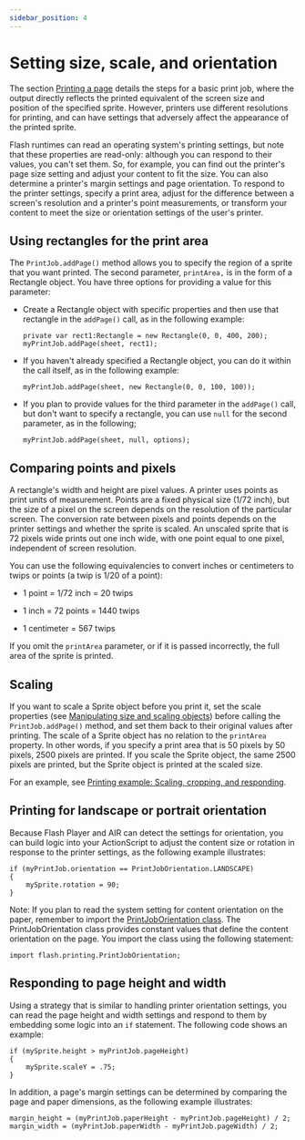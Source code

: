 ```yaml
---
sidebar_position: 4
---
```


# Setting size, scale, and orientation

The section [Printing a page](./printing-a-page.md) details the steps for a
basic print job, where the output directly reflects the printed equivalent of
the screen size and position of the specified sprite. However, printers use
different resolutions for printing, and can have settings that adversely affect
the appearance of the printed sprite.

Flash runtimes can read an operating system's printing settings, but note that
these properties are read-only: although you can respond to their values, you
can't set them. So, for example, you can find out the printer's page size
setting and adjust your content to fit the size. You can also determine a
printer's margin settings and page orientation. To respond to the printer
settings, specify a print area, adjust for the difference between a screen's
resolution and a printer's point measurements, or transform your content to meet
the size or orientation settings of the user's printer.

## Using rectangles for the print area

The `PrintJob.addPage()` method allows you to specify the region of a sprite
that you want printed. The second parameter, `printArea,` is in the form of a
Rectangle object. You have three options for providing a value for this
parameter:

- Create a Rectangle object with specific properties and then use that rectangle
  in the `addPage()` call, as in the following example:

      private var rect1:Rectangle = new Rectangle(0, 0, 400, 200);
      myPrintJob.addPage(sheet, rect1);

- If you haven't already specified a Rectangle object, you can do it within the
  call itself, as in the following example:

      myPrintJob.addPage(sheet, new Rectangle(0, 0, 100, 100));

- If you plan to provide values for the third parameter in the `addPage()` call,
  but don't want to specify a rectangle, you can use `null` for the second
  parameter, as in the following;

      myPrintJob.addPage(sheet, null, options);

## Comparing points and pixels

A rectangle's width and height are pixel values. A printer uses points as print
units of measurement. Points are a fixed physical size (1/72 inch), but the size
of a pixel on the screen depends on the resolution of the particular screen. The
conversion rate between pixels and points depends on the printer settings and
whether the sprite is scaled. An unscaled sprite that is 72 pixels wide prints
out one inch wide, with one point equal to one pixel, independent of screen
resolution.

You can use the following equivalencies to convert inches or centimeters to
twips or points (a twip is 1/20 of a point):

- 1 point = 1/72 inch = 20 twips

- 1 inch = 72 points = 1440 twips

- 1 centimeter = 567 twips

If you omit the `printArea` parameter, or if it is passed incorrectly, the full
area of the sprite is printed.

## Scaling

If you want to scale a Sprite object before you print it, set the scale
properties (see
[Manipulating size and scaling objects](../../display/display-programming/manipulating-display-objects/manipulating-size-and-scaling-objects.md))
before calling the `PrintJob.addPage()` method, and set them back to their
original values after printing. The scale of a Sprite object has no relation to
the `printArea` property. In other words, if you specify a print area that is 50
pixels by 50 pixels, 2500 pixels are printed. If you scale the Sprite object,
the same 2500 pixels are printed, but the Sprite object is printed at the scaled
size.

For an example, see
[Printing example: Scaling, cropping, and responding](./printing-example-scaling-cropping-and-responding.md).

## Printing for landscape or portrait orientation

Because Flash Player and AIR can detect the settings for orientation, you can
build logic into your ActionScript to adjust the content size or rotation in
response to the printer settings, as the following example illustrates:

```
if (myPrintJob.orientation == PrintJobOrientation.LANDSCAPE)
{
	mySprite.rotation = 90;
}
```

Note: If you plan to read the system setting for content orientation on the
paper, remember to import the
[PrintJobOrientation class](https://airsdk.dev/reference/actionscript/3.0/flash/printing/PrintJobOrientation.html).
The PrintJobOrientation class provides constant values that define the content
orientation on the page. You import the class using the following statement:

```
import flash.printing.PrintJobOrientation;
```

## Responding to page height and width

Using a strategy that is similar to handling printer orientation settings, you
can read the page height and width settings and respond to them by embedding
some logic into an `if` statement. The following code shows an example:

```
if (mySprite.height > myPrintJob.pageHeight)
{
	mySprite.scaleY = .75;
}
```

In addition, a page's margin settings can be determined by comparing the page
and paper dimensions, as the following example illustrates:

```
margin_height = (myPrintJob.paperHeight - myPrintJob.pageHeight) / 2;
margin_width = (myPrintJob.paperWidth - myPrintJob.pageWidth) / 2;
```
